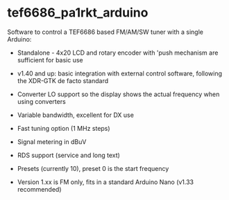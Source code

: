 # tef6686_pa1rkt_arduino
Software to control a TEF6686 based FM/AM/SW tuner with a single Arduino:
- Standalone - 4x20 LCD and rotary encoder with 'push mechanism are sufficient for basic use
- v1.40 and up: basic integration with external control software, following the XDR-GTK de facto standard

- Converter LO support so the display shows the actual frequency when using converters
- Variable bandwidth, excellent for DX use
- Fast tuning option (1 MHz steps)
- Signal metering in dBuV
- RDS support (service and long text)
- Presets (currently 10), preset 0 is the start frequency
- Version 1.xx is FM only, fits in a standard Arduino Nano (v1.33 recommended)
 
